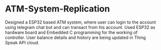 # ATM-System-Replication
Designed a ESP32 based ATM system, where user can login to the account using telegram chat bot and can transact from his account. 
Used ESP32 as hardware board and Embedded C programming for the working of controller. 
User balance details and history are being updated in Thing Speak API cloud.
